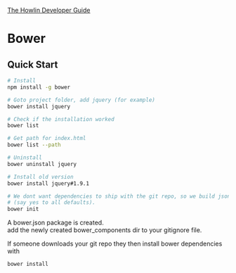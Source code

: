 


[The Howlin Developer Guide](../home.md)



# Bower



## Quick Start

```bash
# Install
npm install -g bower

# Goto project folder, add jquery (for example)
bower install jquery

# Check if the installation worked
bower list

# Get path for index.html
bower list --path

# Uninstall
bower uninstall jquery

# Install old version
bower install jquery#1.9.1

# We dont want dependencies to ship with the git repo, so we build json file 
# (say yes to all defaults).
bower init 
```

A bower.json package is created.  
add the newly created bower_components dir to your gitignore file.

If someone downloads your git repo they then install bower dependencies with

```bash
bower install
```
